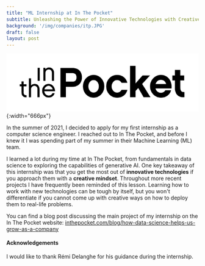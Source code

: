 ```yaml
---
title: "ML Internship at In The Pocket"
subtitle: Unleashing the Power of Innovative Technologies with Creative Thinking
background: '/img/companies/itp.JPG'
draft: false
layout: post
---
```

![ITP Image](/img/companies/itp.png){:width="666px"}

In the summer of 2021, I decided to apply for my first internship as a computer science engineer. I reached out to In The Pocket, and before I knew it I was spending part of my summer in their Machine Learning (ML) team.

I learned a lot during my time at In The Pocket, from fundamentals in data science to exploring the capabilities of generative AI. One key takeaway of this internship was that you get the most out of **innovative technologies** if you approach them with a **creative mindset**. Throughout more recent projects I have frequently been reminded of this lesson. Learning how to work with new technologies can be tough by itself, but you won't differentiate if you cannot come up with creative ways on how to deploy them to real-life problems.

You can find a blog post discussing the main project of my internship on the In The Pocket website: [inthepocket.com/blog/how-data-science-helps-us-grow-as-a-company](https://www.inthepocket.com/blog/how-data-science-helps-us-grow-as-a-company)

#### Acknowledgements
I would like to thank Rémi Delanghe for his guidance during the internship.